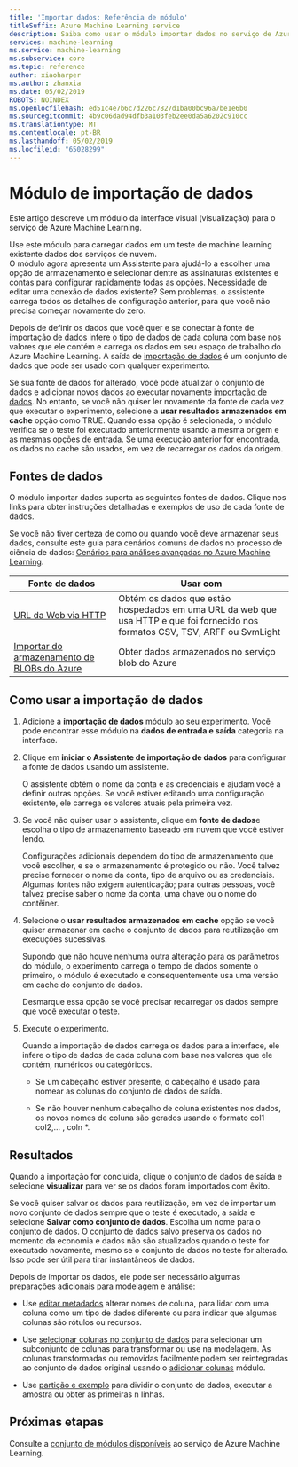 ```yaml
---
title: 'Importar dados: Referência de módulo'
titleSuffix: Azure Machine Learning service
description: Saiba como usar o módulo importar dados no serviço de Azure Machine Learning para carregar dados em um teste de machine learning existente dados dos serviços de nuvem.
services: machine-learning
ms.service: machine-learning
ms.subservice: core
ms.topic: reference
author: xiaoharper
ms.author: zhanxia
ms.date: 05/02/2019
ROBOTS: NOINDEX
ms.openlocfilehash: ed51c4e7b6c7d226c7827d1ba00bc96a7be1e6b0
ms.sourcegitcommit: 4b9c06dad94dfb3a103feb2ee0da5a6202c910cc
ms.translationtype: MT
ms.contentlocale: pt-BR
ms.lasthandoff: 05/02/2019
ms.locfileid: "65028299"
---
```

# <a name="import-data-module"></a>Módulo de importação de dados

Este artigo descreve um módulo da interface visual (visualização) para o serviço de Azure Machine Learning.

Use este módulo para carregar dados em um teste de machine learning existente dados dos serviços de nuvem.  
O módulo agora apresenta um Assistente para ajudá-lo a escolher uma opção de armazenamento e selecionar dentre as assinaturas existentes e contas para configurar rapidamente todas as opções. Necessidade de editar uma conexão de dados existente? Sem problemas. o assistente carrega todos os detalhes de configuração anterior, para que você não precisa começar novamente do zero. 
  
Depois de definir os dados que você quer e se conectar à fonte de [importação de dados](./import-data.md) infere o tipo de dados de cada coluna com base nos valores que ele contém e carrega os dados em seu espaço de trabalho do Azure Machine Learning. A saída de [importação de dados](./import-data.md) é um conjunto de dados que pode ser usado com qualquer experimento.

  
Se sua fonte de dados for alterado, você pode atualizar o conjunto de dados e adicionar novos dados ao executar novamente [importação de dados](./import-data.md). No entanto, se você não quiser ler novamente da fonte de cada vez que executar o experimento, selecione a **usar resultados armazenados em cache** opção como TRUE. Quando essa opção é selecionada, o módulo verifica se o teste foi executado anteriormente usando a mesma origem e as mesmas opções de entrada. Se uma execução anterior for encontrada, os dados no cache são usados, em vez de recarregar os dados da origem.
 

## <a name="data-sources"></a>Fontes de dados

O módulo importar dados suporta as seguintes fontes de dados. Clique nos links para obter instruções detalhadas e exemplos de uso de cada fonte de dados. 
 
Se você não tiver certeza de como ou quando você deve armazenar seus dados, consulte este guia para cenários comuns de dados no processo de ciência de dados:  [Cenários para análises avançadas no Azure Machine Learning](https://docs.microsoft.com/azure/machine-learning/machine-learning-data-science-plan-sample-scenarios). 


|Fonte de dados| Usar com|
|-----------|-----------|  
|[URL da Web via HTTP](./import-from-web-url-via-http.md)|Obtém os dados que estão hospedados em uma URL da web que usa HTTP e que foi fornecido nos formatos CSV, TSV, ARFF ou SvmLight|  
|[Importar do armazenamento de BLOBs do Azure](./import-from-azure-blob-storage.md) |Obter dados armazenados no serviço blob do Azure|  

## <a name="how-to-use-import-data"></a>Como usar a importação de dados
 
1. Adicione a **importação de dados** módulo ao seu experimento. Você pode encontrar esse módulo na **dados de entrada e saída** categoria na interface.

2. Clique em **iniciar o Assistente de importação de dados** para configurar a fonte de dados usando um assistente.

    O assistente obtém o nome da conta e as credenciais e ajudam você a definir outras opções. Se você estiver editando uma configuração existente, ele carrega os valores atuais pela primeira vez.

3. Se você não quiser usar o assistente, clique em **fonte de dados**e escolha o tipo de armazenamento baseado em nuvem que você estiver lendo. 

    Configurações adicionais dependem do tipo de armazenamento que você escolher, e se o armazenamento é protegido ou não. Você talvez precise fornecer o nome da conta, tipo de arquivo ou as credenciais. Algumas fontes não exigem autenticação; para outras pessoas, você talvez precise saber o nome da conta, uma chave ou o nome do contêiner.

4. Selecione o **usar resultados armazenados em cache** opção se você quiser armazenar em cache o conjunto de dados para reutilização em execuções sucessivas.

    Supondo que não houve nenhuma outra alteração para os parâmetros do módulo, o experimento carrega o tempo de dados somente o primeiro, o módulo é executado e consequentemente usa uma versão em cache do conjunto de dados.

    Desmarque essa opção se você precisar recarregar os dados sempre que você executar o teste.

5. Execute o experimento.

    Quando a importação de dados carrega os dados para a interface, ele infere o tipo de dados de cada coluna com base nos valores que ele contém, numéricos ou categóricos.

    - Se um cabeçalho estiver presente, o cabeçalho é usado para nomear as colunas do conjunto de dados de saída.

    - Se não houver nenhum cabeçalho de coluna existentes nos dados, os novos nomes de coluna são gerados usando o formato col1 col2,... , coln *.

## <a name="results"></a>Resultados

Quando a importação for concluída, clique o conjunto de dados de saída e selecione **visualizar** para ver se os dados foram importados com êxito.

Se você quiser salvar os dados para reutilização, em vez de importar um novo conjunto de dados sempre que o teste é executado, a saída e selecione **Salvar como conjunto de dados**. Escolha um nome para o conjunto de dados. O conjunto de dados salvo preserva os dados no momento da economia e dados não são atualizados quando o teste for executado novamente, mesmo se o conjunto de dados no teste for alterado. Isso pode ser útil para tirar instantâneos de dados.

Depois de importar os dados, ele pode ser necessário algumas preparações adicionais para modelagem e análise:


- Use [editar metadados](./edit-metadata.md) alterar nomes de coluna, para lidar com uma coluna como um tipo de dados diferente ou para indicar que algumas colunas são rótulos ou recursos.

- Use [selecionar colunas no conjunto de dados](./select-columns-in-dataset.md) para selecionar um subconjunto de colunas para transformar ou use na modelagem. As colunas transformadas ou removidas facilmente podem ser reintegradas ao conjunto de dados original usando o [adicionar colunas](./add-columns.md) módulo.  

- Use [partição e exemplo](./partition-and-sample.md) para dividir o conjunto de dados, executar a amostra ou obter as primeiras n linhas.

## <a name="next-steps"></a>Próximas etapas

Consulte a [conjunto de módulos disponíveis](module-reference.md) ao serviço de Azure Machine Learning. 